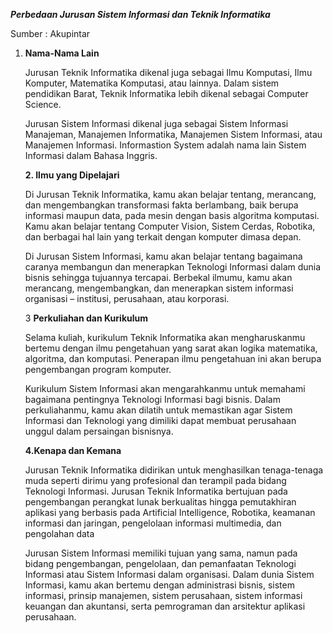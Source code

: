 ***Perbedaan Jurusan Sistem Informasi dan 
Teknik Informatika***

Sumber : Akupintar

1. **Nama-Nama Lain**
   
    Jurusan Teknik Informatika dikenal juga sebagai Ilmu Komputasi, Ilmu Komputer, Matematika Komputasi, atau lainnya. Dalam sistem pendidikan Barat, Teknik Informatika lebih dikenal sebagai Computer Science.

    Jurusan Sistem Informasi dikenal juga sebagai Sistem Informasi Manajeman, Manajemen Informatika, Manajemen Sistem Informasi, atau Manajemen Informasi. Informastion System adalah nama lain Sistem Informasi dalam Bahasa Inggris.

    **2. Ilmu yang Dipelajari**
   
    Di Jurusan Teknik Informatika, kamu akan belajar tentang, merancang, dan mengembangkan transformasi fakta berlambang, baik berupa informasi maupun data, pada mesin dengan basis algoritma komputasi. Kamu akan belajar tentang Computer Vision, Sistem Cerdas, Robotika, dan berbagai hal lain yang terkait dengan komputer dimasa depan.

    Di Jurusan Sistem Informasi, kamu akan belajar tentang bagaimana caranya membangun dan menerapkan Teknologi Informasi dalam dunia bisnis sehingga tujuannya tercapai. Berbekal ilmumu, kamu akan merancang, mengembangkan, dan menerapkan sistem informasi organisasi – institusi, perusahaan, atau korporasi. 

     3    **Perkuliahan dan Kurikulum**
   
        
    Selama kuliah, kurikulum Teknik Informatika akan mengharuskanmu bertemu dengan ilmu pengetahuan yang sarat akan logika matematika, algoritma, dan komputasi. Penerapan ilmu pengetahuan ini akan berupa pengembangan program komputer.

    Kurikulum Sistem Informasi akan mengarahkanmu untuk memahami bagaimana pentingnya Teknologi Informasi bagi bisnis. Dalam perkuliahanmu, kamu akan dilatih untuk memastikan agar Sistem Informasi dan Teknologi yang dimiliki dapat membuat perusahaan unggul dalam persaingan bisnisnya.

   **4.Kenapa dan Kemana**
   
    Jurusan Teknik Informatika didirikan untuk menghasilkan tenaga-tenaga muda seperti dirimu yang profesional dan terampil pada bidang Teknologi Informasi. Jurusan Teknik Informatika bertujuan pada pengembangan perangkat lunak berkualitas hingga pemutakhiran aplikasi yang berbasis pada Artificial Intelligence, Robotika, keamanan informasi dan jaringan, pengelolaan informasi multimedia, dan pengolahan data

    Jurusan Sistem Informasi memiliki tujuan yang sama, namun pada bidang pengembangan, pengelolaan, dan pemanfaatan Teknologi Informasi atau Sistem Informasi dalam organisasi. Dalam dunia Sistem Informasi, kamu akan bertemu dengan administrasi bisnis, sistem informasi, prinsip manajemen, sistem perusahaan, sistem informasi keuangan dan akuntansi, serta pemrograman dan arsitektur aplikasi perusahaan.